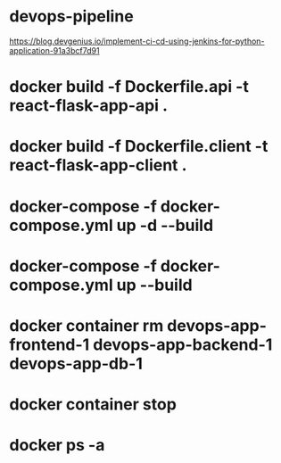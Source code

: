 # devops-pipeline

https://blog.devgenius.io/implement-ci-cd-using-jenkins-for-python-application-91a3bcf7d91

# docker build -f Dockerfile.api -t react-flask-app-api .

# docker build -f Dockerfile.client -t react-flask-app-client .

# docker-compose -f docker-compose.yml up -d --build

# docker-compose -f docker-compose.yml up --build

# docker container rm devops-app-frontend-1 devops-app-backend-1 devops-app-db-1

# docker container stop

# docker ps -a